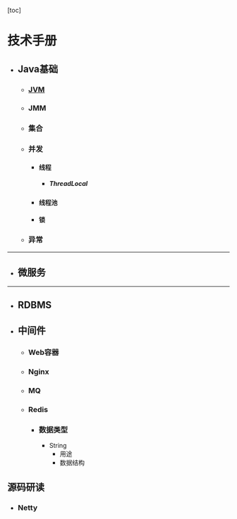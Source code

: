[toc]

# 技术手册
- ## Java基础
  - ### [JVM](./JavaBasics/JVM/JVM%E7%BB%84%E6%88%90.md)
  - ### JMM
  - ### 集合
  - ### 并发
    - #### 线程
      - ##### ThreadLocal
    - #### 线程池
    - #### 锁
  - ### 异常


---
- ## 微服务

---
- ## RDBMS


- ## 中间件
  - ### Web容器
  - ### Nginx
  - ### MQ
  - ### Redis
    - ### 数据类型
      - String
        - 用途
        - 数据结构

## 源码研读
- ### Netty
